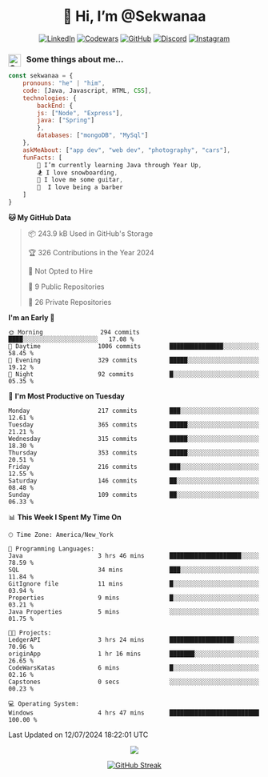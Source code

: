 <h1 align="center" style="font-size = 20px;">👋 Hi, I’m @Sekwanaa</h1>

<div align="center">
	
<a href="https://www.linkedin.com/in/chrisskchia/" target="blank">![LinkedIn](https://img.shields.io/badge/linkedin-%230077B5.svg?style=for-the-badge&logo=linkedin&logoColor=white)</a>
<a href="https://www.codewars.com/users/sekwanaa" target="blank">![Codewars](https://img.shields.io/badge/Codewars-B1361E?style=for-the-badge&logo=codewars&logoColor=grey)</a>
<a href="https://github.com/sekwanaa" target="blank">![GitHub](https://img.shields.io/badge/github-%23121011.svg?style=for-the-badge&logo=github&logoColor=white)</a>
<a href="https://discordapp.com/users/181891769414189056" target="blank">![Discord](https://img.shields.io/badge/Discord-%235865F2.svg?style=for-the-badge&logo=discord&logoColor=white)</a>
<a href="https://www.instagram.com/sekwanaa/" target="blank">![Instagram](https://img.shields.io/badge/Instagram-%23E4405F.svg?style=for-the-badge&logo=Instagram&logoColor=white)</a>

</div>

### <img align="left" alt="Coding" height="25" src="https://media.tenor.com/2aSuT7p_a_UAAAAi/peachcat-cat.gif"> &nbsp; Some things about me...

``` javascript
const sekwanaa = {
	pronouns: "he" | "him",
	code: [Java, Javascript, HTML, CSS],
	technologies: {
		backEnd: {
		js: ["Node", "Express"],
		java: ["Spring"]
		},
		databases: ["mongoDB", "MySql"]
	},
 	askMeAbout: ["app dev", "web dev", "photography", "cars"],
 	funFacts: [
		🌱 I’m currently learning Java through Year Up,
		🏂 I love snowboarding,
		🎸 I love me some guitar,
		💈  I love being a barber
	]
}
```
<!--Github Stats-->

<!--START_SECTION:waka-->
**🐱 My GitHub Data** 

> 📦 243.9 kB Used in GitHub's Storage 
 > 
> 🏆 326 Contributions in the Year 2024
 > 
> 🚫 Not Opted to Hire
 > 
> 📜 9 Public Repositories 
 > 
> 🔑 26 Private Repositories 
 > 
**I'm an Early 🐤** 

```text
🌞 Morning                294 commits         ████░░░░░░░░░░░░░░░░░░░░░   17.08 % 
🌆 Daytime                1006 commits        ███████████████░░░░░░░░░░   58.45 % 
🌃 Evening                329 commits         █████░░░░░░░░░░░░░░░░░░░░   19.12 % 
🌙 Night                  92 commits          █░░░░░░░░░░░░░░░░░░░░░░░░   05.35 % 
```
📅 **I'm Most Productive on Tuesday** 

```text
Monday                   217 commits         ███░░░░░░░░░░░░░░░░░░░░░░   12.61 % 
Tuesday                  365 commits         █████░░░░░░░░░░░░░░░░░░░░   21.21 % 
Wednesday                315 commits         █████░░░░░░░░░░░░░░░░░░░░   18.30 % 
Thursday                 353 commits         █████░░░░░░░░░░░░░░░░░░░░   20.51 % 
Friday                   216 commits         ███░░░░░░░░░░░░░░░░░░░░░░   12.55 % 
Saturday                 146 commits         ██░░░░░░░░░░░░░░░░░░░░░░░   08.48 % 
Sunday                   109 commits         ██░░░░░░░░░░░░░░░░░░░░░░░   06.33 % 
```


📊 **This Week I Spent My Time On** 

```text
🕑︎ Time Zone: America/New_York

💬 Programming Languages: 
Java                     3 hrs 46 mins       ████████████████████░░░░░   78.59 % 
SQL                      34 mins             ███░░░░░░░░░░░░░░░░░░░░░░   11.84 % 
GitIgnore file           11 mins             █░░░░░░░░░░░░░░░░░░░░░░░░   03.94 % 
Properties               9 mins              █░░░░░░░░░░░░░░░░░░░░░░░░   03.21 % 
Java Properties          5 mins              ░░░░░░░░░░░░░░░░░░░░░░░░░   01.75 % 

🐱‍💻 Projects: 
LedgerAPI                3 hrs 24 mins       ██████████████████░░░░░░░   70.96 % 
originApp                1 hr 16 mins        ███████░░░░░░░░░░░░░░░░░░   26.65 % 
CodeWarsKatas            6 mins              █░░░░░░░░░░░░░░░░░░░░░░░░   02.16 % 
Capstones                0 secs              ░░░░░░░░░░░░░░░░░░░░░░░░░   00.23 % 

💻 Operating System: 
Windows                  4 hrs 47 mins       █████████████████████████   100.00 % 
```


 Last Updated on 12/07/2024 18:22:01 UTC
<!--END_SECTION:waka-->


<div align="center">
	
![](https://komarev.com/ghpvc/?username=sekwanaa&label=GITHUB-VISITORS&style=for-the-badge&abbreviated=true)

<div>

[![GitHub Streak](https://github-readme-streak-stats.herokuapp.com/?user=sekwanaa)](https://git.io/streak-stats)
 
</div>
 
</div>


<!---
# CERTIFICATES
### Google IT Automation with Python Specialization

>***Coursera --- Issued September 2022***
Online certificate issued by Coursera building skills using Git, Github, and Python

### Google IT Support Certificate
>***Coursera --- Issued November 2021***
Online certificate issued by Coursera building foundational skills including
troubleshooting and customer service, networking, operating systems, system
administration, and security.
--->

<!---
Jiggly-sensation/Jiggly-sensation is a ✨ special ✨ repository because its `README.md` (this file) appears on your GitHub profile.
You can click the Preview link to take a look at your changes.
--->


